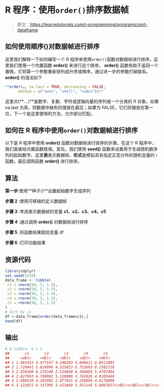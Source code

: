 # R 程序：使用`order()`排序数据帧

> 原文：<https://learnetutorials.com/r-programming/programs/sort-dataframe>

## 如何使用顺序()对数据帧进行排序

这里我们解释一下如何编写一个 R 程序来使用`order()`函数对数据帧进行排序。这里我们使用一个内置函数 **order()** 来进行这个排序。 **order()** 函数有助于返回一个置换。它将第一个参数重新排列成升序或降序，通过进一步的参数打破联系。 **order()** 的语法如下

```r
**order(…, na.last = TRUE, decreasing = FALSE,
      method = c("auto", "shell", "radix"))** 

```

这里点(**....)**是数字、复数、字符或逻辑向量的序列或一个分类的 R 对象。如果 na.last 为真，则数据中缺失的值放在最后；如果为 FALSE，它们将被放在第一位，下一个是这里使用的方法，允许部分匹配。

## 如何在 R 程序中使用`order()`对数据帧进行排序

以下是 R 程序中使用 **order()** 函数对数据帧进行排序的步骤。在这个 R 程序中，我们直接给内置函数赋值。首先，我们使用 **seed()** 函数来设置用于生成随机数序列的起始数字。这里**表**表示数据帧，**形式**是模拟具有指定正态分布的随机变量的 r 函数。最后调用函数 **order()** 进行排序。

## 算法

**第一步**:使用**种子()**设置起始数字生成序列

**步骤 2** :使用可移植的定义数据帧

**步骤 3** :考虑表示数据帧的变量 **c1、c2、c3、c4、c5**

**步骤 4** :通过调用 **order()** 对数据帧进行排序

**步骤 5** :将函数结果赋给变量 df

**步骤 6** :打印功能结果

## 资源代码

```r
library(dplyr)
set.seed(1234)
data_frame <- tibble(  
 c1 = rnorm(50, 5, 1.5),   
 c2 = rnorm(50, 5, 1.5),  
 c3 = rnorm(50, 5, 1.5),
 c4 = rnorm(50, 5, 1.5),  
 c5 = rnorm(50, 5, 1.5)
)
# Sort by c1
df <-data_frame[order(data_frame$c1),]
head(df)

```

## 输出

```r
# A tibble: 6 x 5
##       c1       c2       c3       c4       c5
##     <dbl>    <dbl>    <dbl>    <dbl>    <dbl>
## 1 1.481453 3.477557 4.246283 3.686611 6.0511003
## 2 1.729941 5.824996 4.525823 6.753663 0.1502718
## 3 2.556360 6.275348 2.524849 6.368483 5.4787404
## 4 2.827693 4.769902 5.120089 3.743626 4.0103449
## 5 2.988510 4.395902 2.077631 4.236894 4.6176880
## 6 3.122021 6.317305 5.413840 3.551145 5.6067027</dbl></dbl></dbl></dbl></dbl>
```